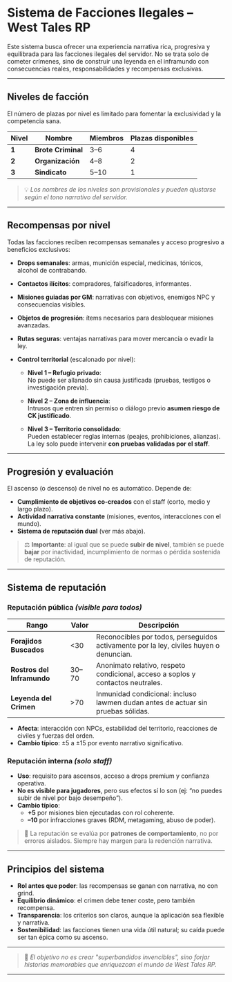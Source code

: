 # Sistema de Facciones Ilegales – West Tales RP

Este sistema busca ofrecer una experiencia narrativa rica, progresiva y equilibrada para las facciones ilegales del servidor. No se trata solo de cometer crímenes, sino de construir una leyenda en el inframundo con consecuencias reales, responsabilidades y recompensas exclusivas.

---

## Niveles de facción

El número de plazas por nivel es limitado para fomentar la exclusividad y la competencia sana.

| Nivel | Nombre | Miembros | Plazas disponibles |
|-------|--------|----------|--------------------|
| **1** | **Brote Criminal** | 3–6 | 4 |
| **2** | **Organización** | 4–8 | 2 |
| **3** | **Sindicato** | 5–10 | 1 |

> 💡 *Los nombres de los niveles son provisionales y pueden ajustarse según el tono narrativo del servidor.*

---

## Recompensas por nivel

Todas las facciones reciben recompensas semanales y acceso progresivo a beneficios exclusivos:

- **Drops semanales**: armas, munición especial, medicinas, tónicos, alcohol de contrabando.
- **Contactos ilícitos**: compradores, falsificadores, informantes.
- **Misiones guiadas por GM**: narrativas con objetivos, enemigos NPC y consecuencias visibles.
- **Objetos de progresión**: ítems necesarios para desbloquear misiones avanzadas.
- **Rutas seguras**: ventajas narrativas para mover mercancía o evadir la ley.
- **Control territorial** (escalonado por nivel):

  - **Nivel 1 – Refugio privado**:  
    No puede ser allanado sin causa justificada (pruebas, testigos o investigación previa).
  
  - **Nivel 2 – Zona de influencia**:  
    Intrusos que entren sin permiso o diálogo previo **asumen riesgo de CK justificado**.
  
  - **Nivel 3 – Territorio consolidado**:  
    Pueden establecer reglas internas (peajes, prohibiciones, alianzas).  
    La ley solo puede intervenir **con pruebas validadas por el staff**.

---

## Progresión y evaluación

El ascenso (o descenso) de nivel no es automático. Depende de:

- **Cumplimiento de objetivos co-creados** con el staff (corto, medio y largo plazo).
- **Actividad narrativa constante** (misiones, eventos, interacciones con el mundo).
- **Sistema de reputación dual** (ver más abajo).

> ⚖️ **Importante**: al igual que se puede **subir de nivel**, también se puede **bajar** por inactividad, incumplimiento de normas o pérdida sostenida de reputación.

---

## Sistema de reputación

### Reputación pública *(visible para todos)*

| Rango | Valor | Descripción |
|-------|-------|-------------|
| **Forajidos Buscados** | <30 | Reconocibles por todos, perseguidos activamente por la ley, civiles huyen o denuncian. |
| **Rostros del Inframundo** | 30–70 | Anonimato relativo, respeto condicional, acceso a soplos y contactos neutrales. |
| **Leyenda del Crimen** | >70 | Inmunidad condicional: incluso lawmen dudan antes de actuar sin pruebas sólidas. |

- **Afecta**: interacción con NPCs, estabilidad del territorio, reacciones de civiles y fuerzas del orden.
- **Cambio típico**: ±5 a ±15 por evento narrativo significativo.

### Reputación interna *(solo staff)*

- **Uso**: requisito para ascensos, acceso a drops premium y confianza operativa.
- **No es visible para jugadores**, pero sus efectos sí lo son (ej: “no puedes subir de nivel por bajo desempeño”).
- **Cambio típico**:  
  - **+5** por misiones bien ejecutadas con rol coherente.  
  - **–10** por infracciones graves (RDM, metagaming, abuso de poder).

> 🔄 La reputación se evalúa por **patrones de comportamiento**, no por errores aislados. Siempre hay margen para la redención narrativa.

---

## Principios del sistema

- **Rol antes que poder**: las recompensas se ganan con narrativa, no con grind.
- **Equilibrio dinámico**: el crimen debe tener coste, pero también recompensa.
- **Transparencia**: los criterios son claros, aunque la aplicación sea flexible y narrativa.
- **Sostenibilidad**: las facciones tienen una vida útil natural; su caída puede ser tan épica como su ascenso.

---

> 🌟 *El objetivo no es crear "superbandidos invencibles", sino forjar historias memorables que enriquezcan el mundo de West Tales RP.*

---
